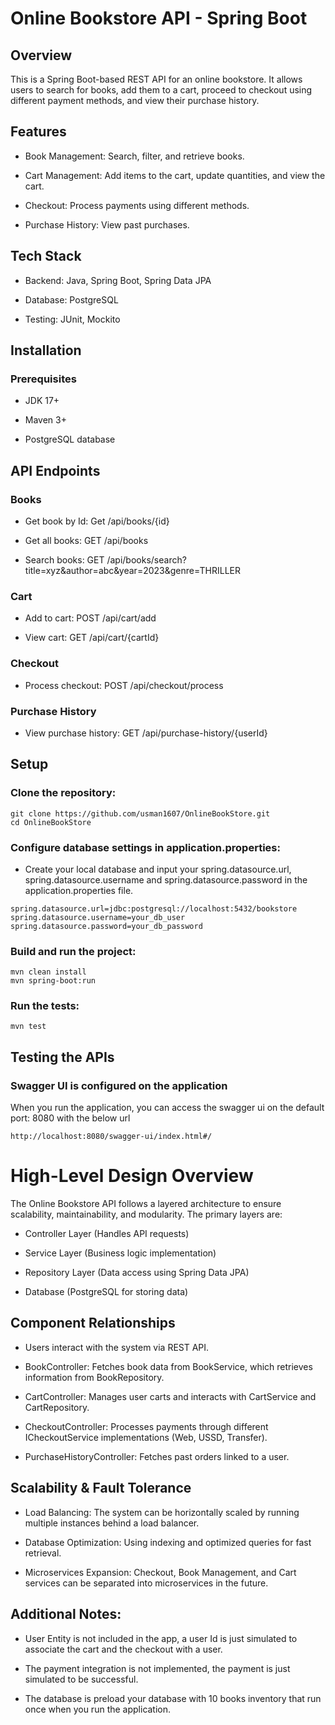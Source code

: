 # Online Bookstore API - Spring Boot

## Overview

This is a Spring Boot-based REST API for an online bookstore. It allows users to search for books, add them to a cart, proceed to checkout using different payment methods, and view their purchase history.

## Features

*   Book Management: Search, filter, and retrieve books.

*   Cart Management: Add items to the cart, update quantities, and view the cart.

*   Checkout: Process payments using different methods.

*   Purchase History: View past purchases.

## Tech Stack

*   Backend: Java, Spring Boot, Spring Data JPA

*   Database: PostgreSQL

*   Testing: JUnit, Mockito

## Installation

### Prerequisites

*   JDK 17+

*   Maven 3+

*   PostgreSQL database

## API Endpoints

### Books

*   Get book by Id: Get /api/books/{id}

*   Get all books: GET /api/books

*   Search books: GET /api/books/search?title=xyz&author=abc&year=2023&genre=THRILLER

### Cart

*   Add to cart: POST /api/cart/add

*   View cart: GET /api/cart/{cartId}

### Checkout

*   Process checkout: POST /api/checkout/process

### Purchase History

*   View purchase history: GET /api/purchase-history/{userId}

## Setup

### Clone the repository:

```
git clone https://github.com/usman1607/OnlineBookStore.git
cd OnlineBookStore
```

### Configure database settings in application.properties:

*   Create your local database and input your spring.datasource.url, spring.datasource.username and spring.datasource.password in the application.properties file.

```
spring.datasource.url=jdbc:postgresql://localhost:5432/bookstore
spring.datasource.username=your_db_user
spring.datasource.password=your_db_password
```

### Build and run the project:

```
mvn clean install
mvn spring-boot:run
```

### Run the tests:

```
mvn test
```

## Testing the APIs

### Swagger UI is configured on the application

When you run the application, you can access the swagger ui on the default port: 8080 with the below url

```
http://localhost:8080/swagger-ui/index.html#/
```




# High-Level Design Overview

The Online Bookstore API follows a layered architecture to ensure scalability, maintainability, and modularity. The primary layers are:

*   Controller Layer (Handles API requests)

*   Service Layer (Business logic implementation)

*   Repository Layer (Data access using Spring Data JPA)

*   Database (PostgreSQL for storing data)

## Component Relationships

*   Users interact with the system via REST API.

*   BookController: Fetches book data from BookService, which retrieves information from BookRepository.

*   CartController: Manages user carts and interacts with CartService and CartRepository.

*   CheckoutController: Processes payments through different ICheckoutService implementations (Web, USSD, Transfer).

*   PurchaseHistoryController: Fetches past orders linked to a user.

## Scalability & Fault Tolerance

*   Load Balancing: The system can be horizontally scaled by running multiple instances behind a load balancer.

*   Database Optimization: Using indexing and optimized queries for fast retrieval.

*   Microservices Expansion: Checkout, Book Management, and Cart services can be separated into microservices in the future.


## Additional Notes:

*   User Entity is not included in the app, a user Id is just simulated to associate the cart and the checkout with a user.

*   The payment integration is not implemented, the payment is just simulated to be successful.

*   The database is  preload your database with 10 books inventory that run once when you run the application.